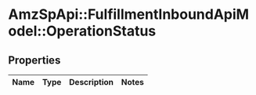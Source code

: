 # AmzSpApi::FulfillmentInboundApiModel::OperationStatus

## Properties
Name | Type | Description | Notes
------------ | ------------- | ------------- | -------------

